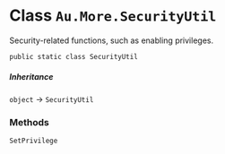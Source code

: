 # Class `Au.More.SecurityUtil`

Security-related functions, such as enabling privileges.

```
public static class SecurityUtil
```

##### Inheritance

`object` → `SecurityUtil`

### Methods

`SetPrivilege`